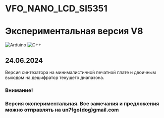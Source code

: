 # VFO_NANO_LCD_SI5351
# Экспериментальная версия V8

![Arduino](https://img.shields.io/badge/-Arduino-00979D?style=for-the-badge&logo=Arduino&logoColor=white)
![C++](https://img.shields.io/badge/c++-%2300599C.svg?style=for-the-badge&logo=c%2B%2B&logoColor=white)

## 24.06.2024

Версия синтезатора на минималистичной печатной плате и двоичным выходом на дешифратор текущего диапазона.

### Внимание!
### Версия экспериментальная. Все замечания и предложения можно отправлять на un7fgo(dog)gmail.com 

